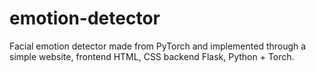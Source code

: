 # emotion-detector
Facial emotion detector made from PyTorch and implemented through a simple website, frontend HTML, CSS backend Flask, Python + Torch.
